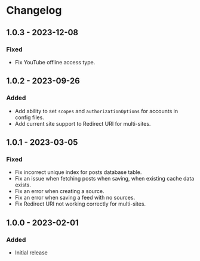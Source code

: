 # Changelog

## 1.0.3 - 2023-12-08

### Fixed
- Fix YouTube offline access type.

## 1.0.2 - 2023-09-26

### Added
- Add ability to set `scopes` and `authorizationOptions` for accounts in config files.
- Add current site support to Redirect URI for multi-sites.

## 1.0.1 - 2023-03-05

### Fixed
- Fix incorrect unique index for posts database table.
- Fix an issue when fetching posts when saving, when existing cache data exists.
- Fix an error when creating a source.
- Fix an error when saving a feed with no sources.
- Fix Redirect URI not working correctly for multi-sites.

## 1.0.0 - 2023-02-01

### Added
- Initial release

